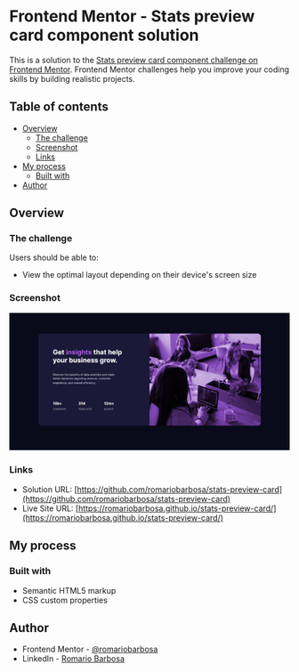 # Frontend Mentor - Stats preview card component solution

This is a solution to the [Stats preview card component challenge on Frontend Mentor](https://www.frontendmentor.io/challenges/stats-preview-card-component-8JqbgoU62). Frontend Mentor challenges help you improve your coding skills by building realistic projects. 

## Table of contents

- [Overview](#overview)
  - [The challenge](#the-challenge)
  - [Screenshot](#screenshot)
  - [Links](#links)
- [My process](#my-process)
  - [Built with](#built-with)
- [Author](#author)

## Overview

### The challenge

Users should be able to:

- View the optimal layout depending on their device's screen size

### Screenshot

![](./images/screenshot.jpg)

### Links

- Solution URL: [https://github.com/romariobarbosa/stats-preview-card](https://github.com/romariobarbosa/stats-preview-card)
- Live Site URL: [https://romariobarbosa.github.io/stats-preview-card/](https://romariobarbosa.github.io/stats-preview-card/)

## My process

### Built with

- Semantic HTML5 markup
- CSS custom properties

## Author

- Frontend Mentor - [@romariobarbosa](https://www.frontendmentor.io/profile/yourusername)
- LinkedIn - [Romario Barbosa](https://www.linkedin.com/in/romario-barbosa-744650138/)

